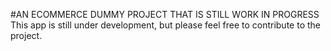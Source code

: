 #AN ECOMMERCE DUMMY PROJECT THAT IS STILL WORK IN PROGRESS
This app is still under development, but please feel free to contribute to the project.